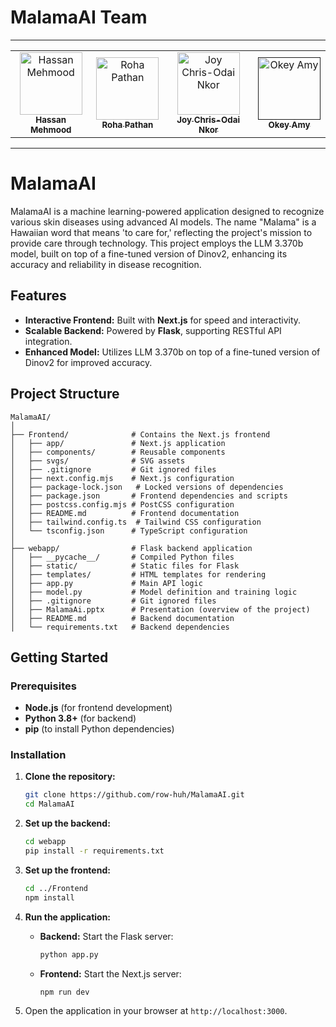 # MalamaAI Team
<hr/>
<table>
    <tbody>
        <tr>
            <td align="center">
                <a href="https://github.com/HassanMehmood413">
                    <img src="https://avatars.githubusercontent.com/u/170643017?s=400&u=3b631b0e7ee1d167615824d1037ec0de89d89d3b&v=4" width="100px;" alt="Hassan Mehmood"/>
                    <br />
                    <sub><b>Hassan Mehmood</b></sub>
                </a> 
            </td>
          <td align="center">
                <a href="https://github.com/row-huh">
                    <img src="https://avatars.githubusercontent.com/u/74301640?v=4" width="100px;" alt="Roha Pathan"/>
                    <br />
                    <sub><b>Roha Pathan</b></sub>
                </a> 
            </td>
            <td align="center">
                <a href="https://github.com/Labiokor">
                    <img src="https://avatars.githubusercontent.com/u/122874512?v=4" width="100px;" alt="Joy Chris-Odai Nkor"/>
                    <br />
                    <sub><b>Joy Chris-Odai Nkor</b></sub>
                </a> 
            </td>
            <td align="center">
                <a href="">
                    <img src="" width="100px;" alt="Okey Amy"/>
                    <br />
                    <sub><b>Okey Amy</b></sub>
                </a> 
            </td>
        </tr> 
</tbody>
<table>
<hr/>

# MalamaAI

MalamaAI is a machine learning-powered application designed to recognize various skin diseases using advanced AI models. The name "Malama" is a Hawaiian word that means 'to care for,' reflecting the project's mission to provide care through technology. This project employs the LLM 3.370b model, built on top of a fine-tuned version of Dinov2, enhancing its accuracy and reliability in disease recognition.

## Features

- **Interactive Frontend:** Built with **Next.js** for speed and interactivity.
- **Scalable Backend:** Powered by **Flask**, supporting RESTful API integration.
- **Enhanced Model:** Utilizes LLM 3.370b on top of a fine-tuned version of Dinov2 for improved accuracy.

## Project Structure

```plaintext
MalamaAI/
│
├── Frontend/              # Contains the Next.js frontend
│   ├── app/               # Next.js application
│   ├── components/        # Reusable components
│   ├── svgs/              # SVG assets
│   ├── .gitignore         # Git ignored files
│   ├── next.config.mjs    # Next.js configuration
│   ├── package-lock.json   # Locked versions of dependencies
│   ├── package.json       # Frontend dependencies and scripts
│   ├── postcss.config.mjs # PostCSS configuration
│   ├── README.md          # Frontend documentation
│   ├── tailwind.config.ts  # Tailwind CSS configuration
│   └── tsconfig.json      # TypeScript configuration
│
├── webapp/                # Flask backend application
│   ├── __pycache__/       # Compiled Python files
│   ├── static/            # Static files for Flask
│   ├── templates/         # HTML templates for rendering
│   ├── app.py             # Main API logic
│   ├── model.py           # Model definition and training logic
│   ├── .gitignore         # Git ignored files
│   ├── MalamaAi.pptx      # Presentation (overview of the project)
│   ├── README.md          # Backend documentation
│   └── requirements.txt   # Backend dependencies
```

## Getting Started

### Prerequisites

- **Node.js** (for frontend development)
- **Python 3.8+** (for backend)
- **pip** (to install Python dependencies)

### Installation

1. **Clone the repository:**
   ```bash
   git clone https://github.com/row-huh/MalamaAI.git
   cd MalamaAI
   ```

2. **Set up the backend:**
   ```bash
   cd webapp
   pip install -r requirements.txt
   ```

3. **Set up the frontend:**
   ```bash
   cd ../Frontend
   npm install
   ```

4. **Run the application:**
   - **Backend:** Start the Flask server:
     ```bash
     python app.py
     ```
   - **Frontend:** Start the Next.js server:
     ```bash
     npm run dev
     ```

5. Open the application in your browser at `http://localhost:3000`.

